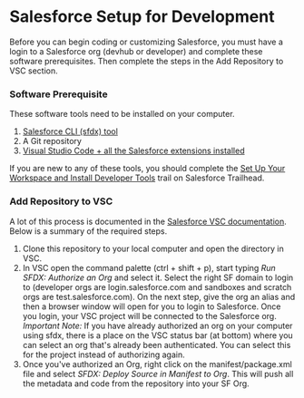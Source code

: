 # Salesforce Setup for Development
Before you can begin coding or customizing Salesforce, you must have a login to a Salesforce org (devhub or developer) and complete these software prerequisites. Then complete the steps in the Add Repository to VSC section.

### Software Prerequisite
These software tools need to be installed on your computer.
1. [Salesforce CLI (sfdx) tool](https://developer.salesforce.com/tools/sfdxcli)
2. A Git repository
3. [Visual Studio Code + all the Salesforce extensions installed](https://developer.salesforce.com/tools/vscode/)

If you are new to any of these tools, you should complete the [Set Up Your Workspace and Install Developer Tools](https://trailhead.salesforce.com/en/content/learn/trails/set-up-your-workspace-and-install-developer-tools) trail on Salesforce Trailhead.

### Add Repository to VSC
A lot of this process is documented in the [Salesforce VSC documentation](https://developer.salesforce.com/tools/vscode/en/user-guide/development-models/). Below is a summary of the required steps.

1. Clone this repository to your local computer and open the directory in VSC.
2. In VSC open the command palette (ctrl + shift + p), start typing *Run SFDX: Authorize an Org* and select it. Select the right SF domain to login to (developer orgs are login.salesforce.com and sandboxes and scratch orgs are test.salesforce.com). On the next step, give the org an alias and then a browser window will open for you to login to Salesforce. Once you login, your VSC project will be connected to the Salesforce org.\
*Important Note:* If you have already authorized an org on your computer using sfdx, there is a place on the VSC status bar (at bottom) where you can select an org that's already been authenticated. You can select this for the project instead of authorizing again.
3. Once you've authorized an Org, right click on the manifest/package.xml file and select *SFDX: Deploy Source in Manifest to Org*. This will push all the metadata and code from the repository into your SF Org.
